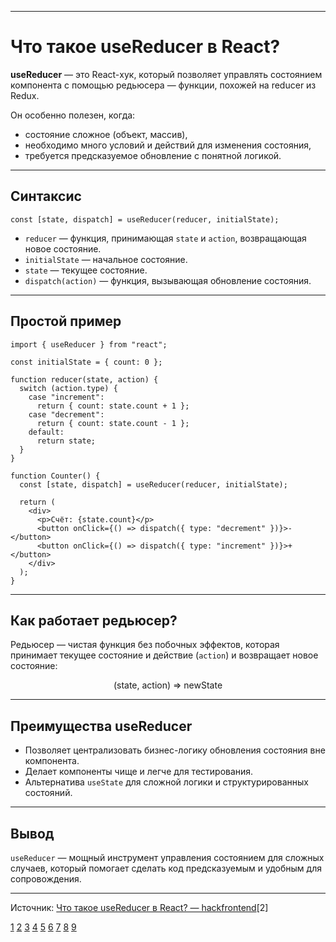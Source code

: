 
---

# Что такое useReducer в React?

**useReducer** — это React-хук, который позволяет управлять состоянием компонента с помощью редьюсера — функции, похожей на reducer из Redux.

Он особенно полезен, когда:

- состояние сложное (объект, массив),
- необходимо много условий и действий для изменения состояния,
- требуется предсказуемое обновление с понятной логикой.

---

## Синтаксис

```JS <code>
const [state, dispatch] = useReducer(reducer, initialState);
```

- `reducer` — функция, принимающая `state` и `action`, возвращающая новое состояние.
- `initialState` — начальное состояние.
- `state` — текущее состояние.
- `dispatch(action)` — функция, вызывающая обновление состояния.

---

## Простой пример

```JS <code>
import { useReducer } from "react";

const initialState = { count: 0 };

function reducer(state, action) {
  switch (action.type) {
    case "increment":
      return { count: state.count + 1 };
    case "decrement":
      return { count: state.count - 1 };
    default:
      return state;
  }
}

function Counter() {
  const [state, dispatch] = useReducer(reducer, initialState);

  return (
    <div>
      <p>Счёт: {state.count}</p>
      <button onClick={() => dispatch({ type: "decrement" })}>-</button>
      <button onClick={() => dispatch({ type: "increment" })}>+</button>
    </div>
  );
}
```

---

## Как работает редьюсер?

Редьюсер — чистая функция без побочных эффектов, которая принимает текущее состояние и действие (`action`) и возвращает новое состояние:

$$
\text{(state, action) => newState}
$$

---

## Преимущества useReducer

- Позволяет централизовать бизнес-логику обновления состояния вне компонента.
- Делает компоненты чище и легче для тестирования.
- Альтернатива `useState` для сложной логики и структурированных состояний.

---

## Вывод

`useReducer` — мощный инструмент управления состоянием для сложных случаев, который помогает сделать код предсказуемым и удобным для сопровождения.

---

Источник: [Что такое useReducer в React? — hackfrontend](https://www.hackfrontend.com/docs/react/react-hooks-7)[2]

[1](https://reactdev.ru/reference/react/useReducer/)
[2](https://www.hackfrontend.com/docs/react/react-hooks-7)
[3](https://habr.com/ru/companies/otus/articles/752824/)
[4](https://webtricks-master.ru/react-hooks/uchim-usereducer-na-primerah-react-hooks/)
[5](https://dev-gang.ru/article/huk-usereducer-v-react-s-podrobnym-objasneniem-pee5hra4qs/)
[6](https://ru.react.dev/reference/react/useReducer)
[7](https://ru.legacy.reactjs.org/docs/hooks-reference.html)
[8](https://www.reddit.com/r/reactjs/comments/10f2d1y/some_questions_about_usereducer/)
[9](https://www.youtube.com/watch?v=o1hrVoKEbZI)
